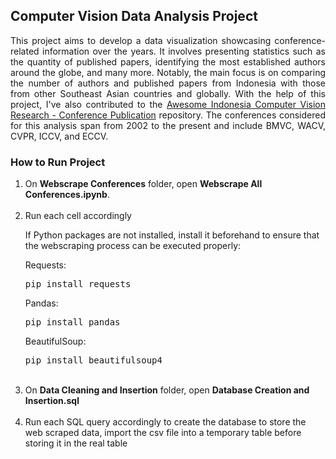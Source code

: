 <h2>Computer Vision Data Analysis Project</h2>

<p align="justify">This project aims to develop a data visualization showcasing conference-related information over the years. It involves presenting statistics such as the quantity of published papers, identifying the most established authors around the globe, and many more. Notably, the main focus is on comparing the number of authors and published papers from Indonesia with those from other Southeast Asian countries and globally. With the help of this project, I've also contributed to the  <a href="https://github.com/indonesia-vision-ai/awesome-indonesia-vision-research-conference">Awesome Indonesia Computer Vision Research - Conference Publication</a> repository. The conferences considered for this analysis span from 2002 to the present and include BMVC, WACV, CVPR, ICCV, and ECCV.</p>

<h3>How to Run Project</h3>

<body><ol type = "1">
  <li>On <strong>Webscrape Conferences</strong> folder, open <b>Webscrape All Conferences.ipynb</b>.</li>
  <br>
  <li>Run each cell accordingly
    
  If Python packages are not installed, install it beforehand to ensure that the webscraping process can be executed properly:
  
  Requests:
  <pre lang="console">pip install requests</pre>

  Pandas: 
  <pre lang="console">pip install pandas</pre>

  BeautifulSoup:
  <pre lang="console">pip install beautifulsoup4</pre>
  </li>
  <br>
  <li>On <strong>Data Cleaning and Insertion</strong> folder, open <b>Database Creation and Insertion.sql</b></li>
  <br>
  <li>Run each SQL query accordingly to create the database to store the web scraped data, import the csv file into a temporary table before storing it in the real table</li>
</ol></body>
